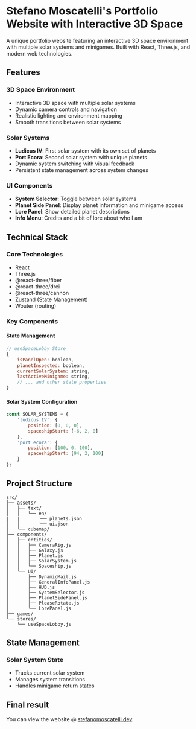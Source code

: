 # Stefano Moscatelli's Portfolio Website with Interactive 3D Space

A unique portfolio website featuring an interactive 3D space environment with multiple solar systems and minigames. Built with React, Three.js, and modern web technologies.

## Features

### 3D Space Environment
- Interactive 3D space with multiple solar systems
- Dynamic camera controls and navigation
- Realistic lighting and environment mapping
- Smooth transitions between solar systems

### Solar Systems
- **Ludicus IV**: First solar system with its own set of planets
- **Port Ecora**: Second solar system with unique planets
- Dynamic system switching with visual feedback
- Persistent state management across system changes

### UI Components
- **System Selector**: Toggle between solar systems
- **Planet Side Panel**: Display planet information and minigame access
- **Lore Panel**: Show detailed planet descriptions
- **Info Menu**: Credits and a bit of lore about who I am

## Technical Stack

### Core Technologies
- React
- Three.js
- @react-three/fiber
- @react-three/drei
- @react-three/cannon
- Zustand (State Management)
- Wouter (routing)

### Key Components

#### State Management
```javascript
// useSpaceLobby Store
{
    isPanelOpen: boolean,
    planetInspected: boolean,
    currentSolarSystem: string,
    lastActiveMinigame: string,
    // ... and other state properties
}
```

#### Solar System Configuration
```javascript
const SOLAR_SYSTEMS = {
    'ludicus IV': {
        position: [0, 0, 0],
        spaceshipStart: [-6, 2, 0]
    },
    'port ecora': {
        position: [100, 0, 100],
        spaceshipStart: [94, 2, 100]
    }
};
```

## Project Structure

```
src/
├── assets/
│   ├── text/
│   │   └── en/
|   |       └── planets.json
│   │       └── ui.json
│   └── cubemap/
├── components/
│   ├── entities/
│   │   ├── CameraRig.js
│   │   ├── Galaxy.js
│   │   ├── Planet.js
│   │   ├── SolarSystem.js
│   │   └── Spaceship.js
│   └── UI/
│       ├── DynamicMail.js
│       ├── GeneralInfoPanel.js
│       ├── HUD.js
│       ├── SystemSelector.js
│       ├── PlanetSidePanel.js
│       ├── PleaseRotate.js
│       └── LorePanel.js
├── games/
└── stores/
    └── useSpaceLobby.js
```

## State Management

### Solar System State
- Tracks current solar system
- Manages system transitions
- Handles minigame return states

## Final result

You can view the website @ [stefanomoscatelli.dev](https://stefanomoscatelli.dev "The journey of a 3D spaceman").